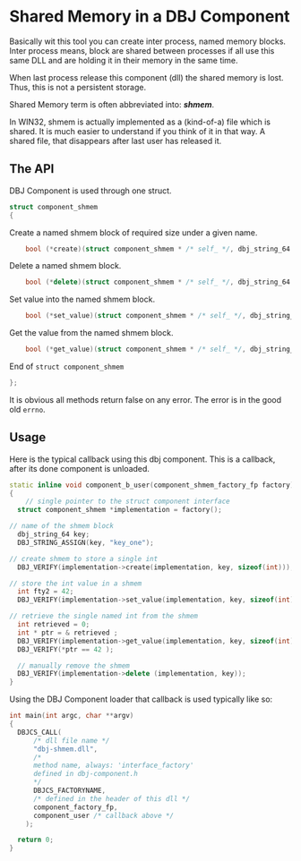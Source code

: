 # Shared Memory in a DBJ Component

Basically wit this tool you can create inter process, named memory blocks. Inter process means, block are shared between processes if all use this same DLL and are holding it in their memory in the same time.

When last process release this component (dll) the shared memory is lost. Thus, this is not a persistent storage.

Shared Memory term is often abbreviated into: ***shmem***.

In WIN32, shmem is actually implemented as a (kind-of-a) file which is shared. It is much easier to understand if you think of it in that way. A shared file, that disappears after last user has released it.

## The API

DBJ Component is used through one struct.
```cpp
struct component_shmem
{
```
Create a named shmem block of required size under a given name.
```cpp
    bool (*create)(struct component_shmem * /* self_ */, dbj_string_64 /* key_ */, unsigned /*size*/ );
```
Delete a named shmem block.
```cpp    
    bool (*delete)(struct component_shmem * /* self_ */, dbj_string_64 /* key_ */ );
```
Set value into the named shmem block.
```cpp
    bool (*set_value)(struct component_shmem * /* self_ */, dbj_string_64 /* key_ */, unsigned /* size */, void  * /* value */ );
```
Get the value from the named shmem block.
```cpp    
    bool (*get_value)(struct component_shmem * /* self_ */, dbj_string_64 /* key_ */, unsigned /* size */, void ** /* value */ );
```
End of `struct component_shmem`
```cpp    
};
```
It is obvious all methods return false on any error. The error is in the good old `errno`.
## Usage
Here is the typical callback using this dbj component. This is a callback, after its done component is unloaded.

```cpp
static inline void component_b_user(component_shmem_factory_fp factory)
{
    // single pointer to the struct component interface
  struct component_shmem *implementation = factory();

// name of the shmem block
  dbj_string_64 key;
  DBJ_STRING_ASSIGN(key, "key_one");

// create shmem to store a single int
  DBJ_VERIFY(implementation->create(implementation, key, sizeof(int)));

// store the int value in a shmem
  int fty2 = 42;
  DBJ_VERIFY(implementation->set_value(implementation, key, sizeof(int), &fty2));

// retrieve the single named int from the shmem  
  int retrieved = 0;
  int * ptr = & retrieved ;
  DBJ_VERIFY(implementation->get_value(implementation, key, sizeof(int), (void **)&ptr));
  DBJ_VERIFY(*ptr == 42 );

  // manually remove the shmem
  DBJ_VERIFY(implementation->delete (implementation, key));
}
```
Using the DBJ Component loader that callback is used typically like so:
```cpp
int main(int argc, char **argv)
{
  DBJCS_CALL(
      /* dll file name */
      "dbj-shmem.dll", 
      /* 
      method name, always: 'interface_factory' 
      defined in dbj-component.h
      */
      DBJCS_FACTORYNAME, 
      /* defined in the header of this dll */
      component_factory_fp, 
      component_user /* callback above */
    );

  return 0;
}
```